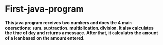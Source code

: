 # First-java-program

#### This java program receives two numbers and does the 4 main operactions: sum, subtraction, multiplication, division. It also calculates the time of day and returns a message. After that, it calculates the amount of a loanbased on the amount entered. 
